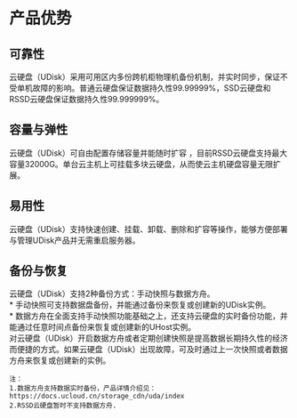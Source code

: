 

# 产品优势

## 可靠性

云硬盘（UDisk）采用可用区内多份跨机柜物理机备份机制，并实时同步，保证不受单机故障的影响。普通云硬盘保证数据持久性99.99999%，SSD云硬盘和RSSD云硬盘保证数据持久性99.999999%。

## 容量与弹性

云硬盘（UDisk）可自由配置存储容量并能随时扩容
，目前RSSD云硬盘支持最大容量32000G。单台云主机上可挂载多块云硬盘，从而使云主机硬盘容量无限扩展。

## 易用性

云硬盘（UDisk）支持快速创建、挂载、卸载、删除和扩容等操作，能够方便部署与管理UDisk产品并无需重启服务器。

## 备份与恢复

云硬盘（UDisk）支持2种备份方式：手动快照与数据方舟。  
\* 手动快照可支持数据盘备份，并能通过备份来恢复或创建新的UDisk实例。  
\* 数据方舟在全面支持手动快照功能基础之上，还支持云硬盘的实时备份功能，并能通过任意时间点备份来恢复或创建新的UHost实例。  
对云硬盘（UDisk）开启数据方舟或者定期创建快照是提高数据长期持久性的经济而便捷的方式。如果云硬盘（UDisk）出现故障，可及时通过上一次快照或者数据方舟来恢复或创建新的实例。

    注：
    1.数据方舟支持数据实时备份，产品详情介绍见：https://docs.ucloud.cn/storage_cdn/uda/index 
    2.RSSD云硬盘暂时不支持数据方舟.

